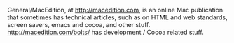 General/MacEdition, at http://macedition.com, is an online Mac publication that sometimes has technical articles, such as on HTML and web standards, screen savers, emacs and cocoa, and other stuff.  http://macedition.com/bolts/ has development / Cocoa related stuff.